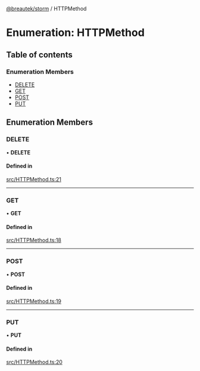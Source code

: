 [@breautek/storm](../README.md) / HTTPMethod

# Enumeration: HTTPMethod

## Table of contents

### Enumeration Members

- [DELETE](HTTPMethod.md#delete)
- [GET](HTTPMethod.md#get)
- [POST](HTTPMethod.md#post)
- [PUT](HTTPMethod.md#put)

## Enumeration Members

### DELETE

• **DELETE**

#### Defined in

[src/HTTPMethod.ts:21](https://github.com/breautek/storm/blob/4ac2f44/src/HTTPMethod.ts#L21)

___

### GET

• **GET**

#### Defined in

[src/HTTPMethod.ts:18](https://github.com/breautek/storm/blob/4ac2f44/src/HTTPMethod.ts#L18)

___

### POST

• **POST**

#### Defined in

[src/HTTPMethod.ts:19](https://github.com/breautek/storm/blob/4ac2f44/src/HTTPMethod.ts#L19)

___

### PUT

• **PUT**

#### Defined in

[src/HTTPMethod.ts:20](https://github.com/breautek/storm/blob/4ac2f44/src/HTTPMethod.ts#L20)
